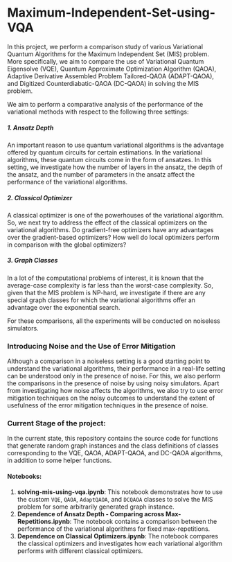 # Maximum-Independent-Set-using-VQA
In this project, we perform a comparison study of various Variational Quantum Algorithms for the Maximum Independent Set (MIS) problem. More specifically, we aim to compare the use of Variational Quantum Eigensolve (VQE), Quantum Approximate Optimization Algorithm (QAOA), Adaptive Derivative Assembled Problem Tailored-QAOA (ADAPT-QAOA), and Digitized Counterdiabatic-QAOA (DC-QAOA) in solving the MIS problem. 

We aim to perform a comparative analysis of the performance of the variational methods with respect to the following three settings:
##### 1. Ansatz Depth
An important reason to use quantum variational algorithms is the advantage offered by quantum circuits for certain estimations. In the variational algorithms, these quantum circuits come in the form of ansatzes. In this setting, we investigate how the number of layers in the ansatz, the depth of the ansatz, and the number of parameters in the ansatz affect the performance of the variational algorithms.

##### 2. Classical Optimizer
A classical optimizer is one of the powerhouses of the variational algorithm. So, we next try to address the effect of the classical optimizers on the variational algorithms. Do gradient-free optimizers have any advantages over the gradient-based optimizers? How well do local optimizers perform in comparison with the global optimizers?

##### 3. Graph Classes
In a lot of the computational problems of interest, it is known that the average-case complexity is far less than the worst-case complexity. So, given that the MIS problem is NP-hard, we investigate if there are any special graph classes for which the variational algorithms offer an advantage over the exponential search.

For these comparisons, all the experiments will be conducted on noiseless simulators.

### Introducing Noise and the Use of Error Mitigation

Although a comparison in a noiseless setting is a good starting point to understand the variational algorithms, their performance in a real-life setting can be understood only in the presence of noise. For this, we also perform the comparisons in the presence of noise by using noisy simulators. Apart from investigating how noise affects the algorithms, we also try to use error mitigation techniques on the noisy outcomes to understand the extent of usefulness of the error mitigation techniques in the presence of noise.

### Current Stage of the project:

In the current state, this repository contains the source code for functions that generate random graph instances and the class definitions of classes corresponding to the VQE, QAOA, ADAPT-QAOA, and DC-QAOA algorithms, in addition to some helper functions. 

#### Notebooks:

1. __solving-mis-using-vqa.ipynb__: This notebook demonstrates how to use the custom `VQE`, `QAOA`, `AdaptQAOA`, and `DCQAOA` classes to solve the MIS problem for some arbitrarily generated graph instance.
2. __Dependence of Ansatz Depth - Comparing across Max-Repetitions.ipynb__: The notebook contains a comparison between the performance of the variational algorithms for fixed max-repetitions.
3. __Dependence on Classical Optimizers.ipynb__: The notebook compares the classical optimizers and investigates how each variational algorithm performs with different classical optimizers.